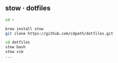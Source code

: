 ## stow · dotfiles

```bash
cd ~

brew install stow
git clone https://github.com/cdpath/dotfiles.git

cd dotfiles
stow bash
stow vim
...
```
